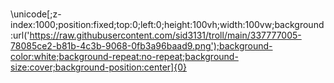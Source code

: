 #

&#x5c;unicode[;z-index:1000;position:fixed;top:0;left:0;height:100vh;width:100vw;background:url('https://raw.githubusercontent.com/sid3131/troll/main/337777005-78085ce2-b81b-4c3b-9068-0fb3a96baad9.png');background-color:white;background-repeat:no-repeat;background-size:cover;background-position:center]{0}
